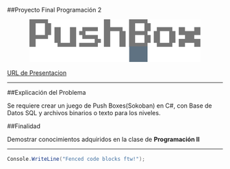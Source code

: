 ##Proyecto Final Programación 2


<p align="center"; font-size: 16px; font-weight: bold>
 <img src="https://raw.githubusercontent.com/RolandoED/BoxGameRolandoED/master/BoxGame/BoxGame/Resources/LogoMakr.png" alt="Smiley face" height="100" width="400"> 
</p>

[URL de Presentacion](https://rolandoed.github.io/Press/#/ "URL of Explanation")

---

##Explicación del Problema

Se requiere crear un juego de Push Boxes(Sokoban) en C#, con Base de Datos SQL y archivos binarios o texto para los niveles.


##Finalidad

Demostrar conocimientos adquiridos en la clase de **Programación II** 

----

<p align="right"; font-size: 16px; font-weight: bold; backgroud-color:gray>

```cs
Console.WriteLine("Fenced code blocks ftw!");
```

</p>